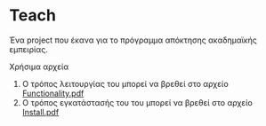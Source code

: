 # Teach

Ένα project που έκανα για το πρόγραμμα απόκτησης ακαδημαϊκής εμπειρίας.

Χρήσιμα αρχεία

1. Ο τρόπος λειτουργίας του μπορεί να βρεθεί στο αρχείο [Functionality.pdf](https://github.com/porfanid/Teach/blob/main/Functionality.pdf)
2. Ο τρόπος εγκατάστασής του του μπορεί να βρεθεί στο αρχείο [Install.pdf](https://github.com/porfanid/Teach/blob/main/Install.pdf)

<!--
Επίσης, υπάρχει πλήρες λειτουργικό demo στην σελίδα [teach.orfanidis.xyz](https://teach.orfanidis.xyz)
-->